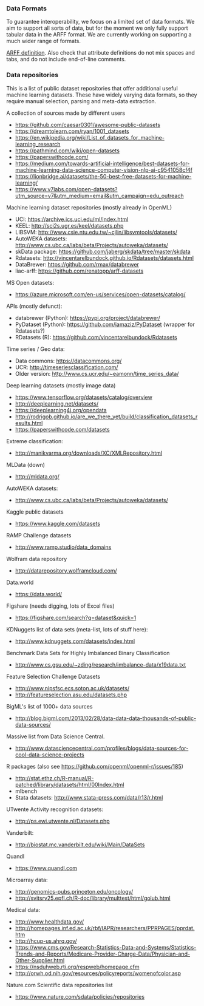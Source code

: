 ### Data Formats

To guarantee interoperability, we focus on a limited set of data formats. We aim to support all sorts of data, but for the moment we only fully support tabular data in the ARFF format. We are currently working on supporting a much wider range of formats.

[ARFF definition](https://www.cs.waikato.ac.nz/ml/weka/arff.html). Also check that attribute definitions do not mix spaces and tabs, and do not include end-of-line comments.

### Data repositories

This is a list of public dataset repositories that offer additional useful machine learning datasets.
These have widely varying data formats, so they require manual selection, parsing and meta-data extraction.

A collection of sources made by different users

- https://github.com/caesar0301/awesome-public-datasets
- https://dreamtolearn.com/ryan/1001_datasets
- https://en.wikipedia.org/wiki/List_of_datasets_for_machine-learning_research
- https://pathmind.com/wiki/open-datasets
- https://paperswithcode.com/
- https://medium.com/towards-artificial-intelligence/best-datasets-for-machine-learning-data-science-computer-vision-nlp-ai-c9541058cf4f
- https://lionbridge.ai/datasets/the-50-best-free-datasets-for-machine-learning/
- https://www.v7labs.com/open-datasets?utm_source=v7&utm_medium=email&utm_campaign=edu_outreach

Machine learning dataset repositories (mostly already in OpenML)

- UCI: https://archive.ics.uci.edu/ml/index.html
- KEEL: http://sci2s.ugr.es/keel/datasets.php
- LIBSVM: http://www.csie.ntu.edu.tw/~cjlin/libsvmtools/datasets/
- AutoWEKA datasets: http://www.cs.ubc.ca/labs/beta/Projects/autoweka/datasets/
- skData package: https://github.com/jaberg/skdata/tree/master/skdata
- Rdatasets: http://vincentarelbundock.github.io/Rdatasets/datasets.html
- DataBrewer: https://github.com/rmax/databrewer
- liac-arff: https://github.com/renatopp/arff-datasets

MS Open datasets:

- https://azure.microsoft.com/en-us/services/open-datasets/catalog/

APIs (mostly defunct):

- databrewer (Python): https://pypi.org/project/databrewer/
- PyDataset (Python): https://github.com/iamaziz/PyDataset (wrapper for Rdatasets?)
- RDatasets (R): https://github.com/vincentarelbundock/Rdatasets

Time series / Geo data:

- Data commons: https://datacommons.org/
- UCR: http://timeseriesclassification.com/
- Older version: http://www.cs.ucr.edu/~eamonn/time_series_data/

Deep learning datasets (mostly image data)

- https://www.tensorflow.org/datasets/catalog/overview
- http://deeplearning.net/datasets/
- https://deeplearning4j.org/opendata
- http://rodrigob.github.io/are_we_there_yet/build/classification_datasets_results.html
- https://paperswithcode.com/datasets

Extreme classification:

- http://manikvarma.org/downloads/XC/XMLRepository.html

MLData (down)

- http://mldata.org/

AutoWEKA datasets:

- http://www.cs.ubc.ca/labs/beta/Projects/autoweka/datasets/

Kaggle public datasets

- https://www.kaggle.com/datasets

RAMP Challenge datasets

- http://www.ramp.studio/data_domains

Wolfram data repository

- http://datarepository.wolframcloud.com/

Data.world

- https://data.world/

Figshare (needs digging, lots of Excel files)

- https://figshare.com/search?q=dataset&quick=1

KDNuggets list of data sets (meta-list, lots of stuff here):

- http://www.kdnuggets.com/datasets/index.html

Benchmark Data Sets for Highly Imbalanced Binary Classification

- http://www.cs.gsu.edu/~zding/research/imbalance-data/x19data.txt

Feature Selection Challenge Datasets

- http://www.nipsfsc.ecs.soton.ac.uk/datasets/
- http://featureselection.asu.edu/datasets.php

BigML's list of 1000+ data sources

- http://blog.bigml.com/2013/02/28/data-data-data-thousands-of-public-data-sources/

Massive list from Data Science Central.

- http://www.datasciencecentral.com/profiles/blogs/data-sources-for-cool-data-science-projects

R packages (also see https://github.com/openml/openml-r/issues/185)

- http://stat.ethz.ch/R-manual/R-patched/library/datasets/html/00Index.html
- mlbench
- Stata datasets: http://www.stata-press.com/data/r13/r.html

UTwente Activity recognition datasets:

- http://ps.ewi.utwente.nl/Datasets.php

Vanderbilt:

- http://biostat.mc.vanderbilt.edu/wiki/Main/DataSets

Quandl

- https://www.quandl.com

Microarray data:

- http://genomics-pubs.princeton.edu/oncology/
- http://svitsrv25.epfl.ch/R-doc/library/multtest/html/golub.html

Medical data:

- http://www.healthdata.gov/
- http://homepages.inf.ed.ac.uk/rbf/IAPR/researchers/PPRPAGES/pprdat.htm
- http://hcup-us.ahrq.gov/
- https://www.cms.gov/Research-Statistics-Data-and-Systems/Statistics-Trends-and-Reports/Medicare-Provider-Charge-Data/Physician-and-Other-Supplier.html
- https://nsduhweb.rti.org/respweb/homepage.cfm
- http://orwh.od.nih.gov/resources/policyreports/womenofcolor.asp

Nature.com Scientific data repositories list

- https://www.nature.com/sdata/policies/repositories